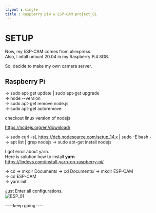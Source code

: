 ```yaml
---
layout : single
title : Raspberry pi4 & ESP-CAM project_01
---
```


# SETUP

Now, my ESP-CAM comes from aliexpress.  
Also, I intall unbunt 20.04 in my Raspberry Pi4 8GB.  
  
So, decide to make my own camera server.  


## Raspberry Pi  
-> sudo apt-get update | sudo apt-get upgrade <br>
-> node --version <br>
-> sudo apt-get remove node.js <br>
-> sudo apt-get autoremove <br>
  
  
checkout linux version of nodejs  
  
<https://nodejs.org/en/download/>  
 
-> sudo curl -sL https://deb.nodesource.com/setup_14.x | sudo -E bash -  
-> apt list | grep nodejs
-> sudo apt-get install nodejs  
  
I got error about yarn.  
Here is solution how to install **yarn** <br>
<https://lindevs.com/install-yarn-on-raspberry-pi/>  
  
-> cd
-> mkdir Documents
-> cd Documents/
-> mkdir ESP-CAM  
-> cd ESP-CAM  
-> yarn init  
   
   
 Just Enter all configurations.  
![ESP_01](https://user-images.githubusercontent.com/32934089/131688614-474dddbe-fa46-4913-ab68-9adfa7dacf3d.JPG)


----keep going----
